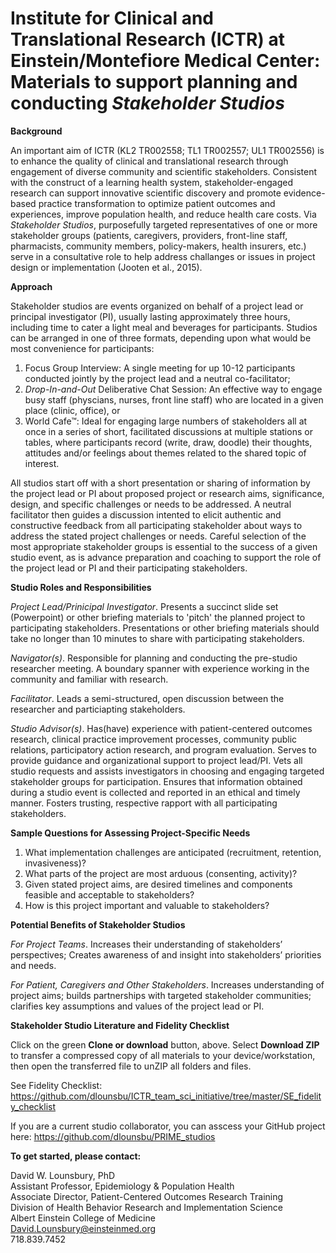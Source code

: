 # Institute for Clinical and Translational Research (ICTR) at Einstein/Montefiore Medical Center: Materials to support planning and conducting <i>Stakeholder Studios</i>

<b>Background</b>

An important aim of ICTR (KL2 TR002558; TL1 TR002557; UL1 TR002556) is to enhance the quality of clinical and translational research through engagement of diverse community and scientific stakeholders. Consistent with the construct of a learning health system, stakeholder-engaged research can support innovative scientific discovery and promote evidence-based practice transformation to optimize patient outcomes and experiences, improve population health, and reduce health care costs. Via <i>Stakeholder Studios</i>, purposefully targeted representatives of one or more stakeholder groups (patients, caregivers, providers, front-line staff, pharmacists, community members, policy-makers, health insurers, etc.) serve in a consultative role to help address challanges or issues in project design or implementation (Jooten et al., 2015).

<b>Approach</b>

Stakeholder studios are events organized on behalf of a project lead or principal investigator (PI), usually lasting approximately three hours, including time to cater a light meal and beverages for participants. Studios can be arranged in one of three formats, depending upon what would be most convenience for participants:

1. Focus Group Interview: A single meeting for up 10-12 participants conducted jointly by the project lead and a neutral co-facilitator;   
2. <i>Drop-In-and-Out</i> Deliberative Chat Session: An effective way to engage busy staff (physcians, nurses, front line staff) who are located in a given place (clinic, office), or
3. World Cafe™: Ideal for engaging large numbers of stakeholders all at once in a series of short, facilitated discussions at multiple stations or tables, where participants record (write, draw, doodle) their thoughts, attitudes and/or feelings about themes related to the shared topic of interest. 

All studios start off with a short presentation or sharing of information by the project lead or PI about proposed project or research aims, significance, design, and specific challenges or needs to be addressed. A neutral facilitator then guides a discussion intented to elicit authentic and constructive feedback from all participating stakeholder about ways to address the stated project challenges or needs. Careful selection of the most appropriate stakeholder groups is essential to the success of a given studio event, as is advance preparation and coaching to support the role of the project lead or PI  and their participating stakeholders.

<b>Studio Roles and Responsibilities</b>

<i>Project Lead/Prinicipal Investigator</i>. Presents a succinct slide set (Powerpoint) or other briefing materials to 'pitch' the planned project to participating stakeholders. Presentations or other briefing materials should take no longer than 10 minutes to share with participating stakeholders.

<i>Navigator(s)</i>. Responsible for planning and conducting the pre-studio researcher meeting. A boundary spanner with experience working in the community and familiar with research.

<i>Facilitator</i>. Leads a semi-structured, open discussion between the researcher and particiapting stakeholders.

<i>Studio Advisor(s)</i>. Has(have) experience with patient-centered outcomes research, clinical practice improvement processes, community public relations, participatory action research, and program evaluation. Serves to provide guidance and organizational support to project lead/PI. Vets all studio requests and assists investigators in choosing and engaging targeted stakeholder groups for participation. Ensures that information obtained during a studio event is collected and reported in an ethical and timely manner. Fosters trusting, respective rapport with all participating stakeholders.  

<b>Sample Questions for Assessing Project-Specific Needs</b>

1.	What implementation challenges are anticipated (recruitment, retention, invasiveness)?
2.	What parts of the project are most arduous (consenting, activity)?
3.	Given stated project aims, are desired timelines and components feasible and acceptable to stakeholders?
4.	How is this project important and valuable to stakeholders?

<b>Potential Benefits of Stakeholder Studios</b>

<i>For Project Teams</i>. Increases their understanding of stakeholders’ perspectives; Creates awareness of and insight into stakeholders’ priorities and needs.

<i>For Patient, Caregivers and Other Stakeholders</i>. Increases understanding of project aims; builds partnerships with targeted stakeholder communities; clarifies key assumptions and values of the project lead or PI.

<b>Stakeholder Studio Literature and Fidelity Checklist</b> 

Click on the green <b>Clone or download</b> button, above. Select <b>Download ZIP</b> to transfer a compressed copy of all materials to your device/workstation, then open the transferred file to unZIP all folders and files. 

See Fidelity Checklist: https://github.com/dlounsbu/ICTR_team_sci_initiative/tree/master/SE_fidelity_checklist

If you are a current studio collaborator, you can asscess your GitHub project here: https://github.com/dlounsbu/PRIME_studios

<b>To get started, please contact:</b>

David W. Lounsbury, PhD</br>
Assistant Professor, Epidemiology & Population Health</br>
Associate Director, Patient-Centered Outcomes Research Training</br>
Division of Health Behavior Research and Implementation Science</br>
Albert Einstein College of Medicine</br>
David.Lounsbury@einsteinmed.org</br>
718.839.7452</br>
